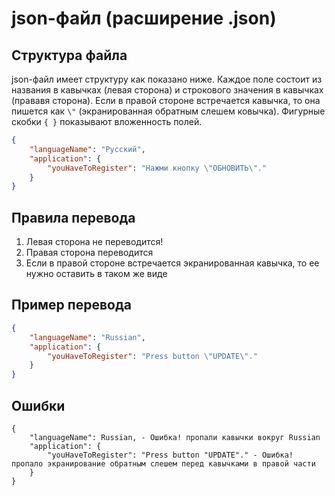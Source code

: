 # json-файл (расширение .json)

## Структура файла

json-файл имеет структуру как показано ниже. Каждое поле состоит из названия в кавычках (левая сторона) и строкового значения в кавычках (прававя сторона). Если в правой стороне встречается кавычка, то она пишется как `\"` (экранированная обратным слешем ковычка). Фигурные скобки `{ }` показывают вложенность полей.

```json
{
    "languageName": "Русский",
    "application": {
        "youHaveToRegister": "Нажми кнопку \"ОБНОВИТЬ\"."
    }
}
```

## Правила перевода
1. Левая сторона не переводится!
2. Правая сторона переводится
3. Если в правой стороне встречается экранированная кавычка, то ее нужно оставить в таком же виде 

## Пример перевода

```json
{
    "languageName": "Russian",
    "application": {
        "youHaveToRegister": "Press button \"UPDATE\"."
    }
}
```

## Ошибки

```
{
    "languageName": Russian, - Ошибка! пропали кавычки вокруг Russian
    "application": {
        "youHaveToRegister": "Press button "UPDATE"." - Ошибка! пропало экранирование обратным слешем перед кавычками в правой части
    }
}
```
